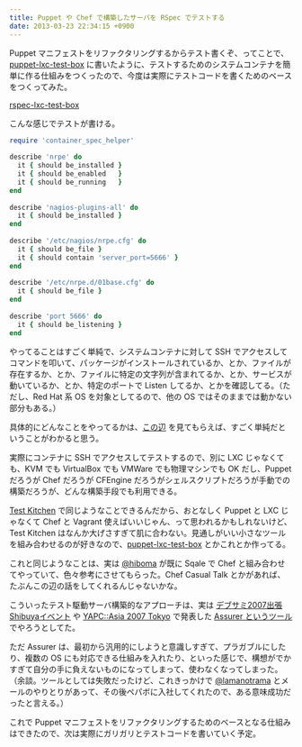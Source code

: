 ```yaml
---
title: Puppet や Chef で構築したサーバを RSpec でテストする
date: 2013-03-23 22:34:15 +0900
---
```


Puppet マニフェストをリファクタリングするからテスト書くぞ、ってことで、 [puppet-lxc-test-box](/blog/2013/03/22/1/) に書いたように、テストするためのシステムコンテナを簡単に作る仕組みをつくったので、今度は実際にテストコードを書くためのベースをつくってみた。

[rspec-lxc-test-box](https://github.com/mizzy/rspec-lxc-test-box)

こんな感じでテストが書ける。

```ruby
require 'container_spec_helper'
 
describe 'nrpe' do
  it { should be_installed }
  it { should be_enabled   }
  it { should be_running   }
end
 
describe 'nagios-plugins-all' do
  it { should be_installed }
end
 
describe '/etc/nagios/nrpe.cfg' do
  it { should be_file }
  it { should contain 'server_port=5666' }
end
 
describe '/etc/nrpe.d/01base.cfg' do
  it { should be_file }
end
 
describe 'port 5666' do
  it { should be_listening }
end
```

やってることはすごく単純で、システムコンテナに対して SSH でアクセスしてコマンドを叩いて、パッケージがインストールされているか、とか、ファイルが存在するか、とか、ファイルに特定の文字列が含まれてるか、とか、サービスが動いているか、とか、特定のポートで Listen してるか、とかを確認してる。（ただし、Red Hat 系 OS を対象としてるので、他の OS ではそのままでは動かない部分もある。）

具体的にどんなことをやってるかは、[この辺](https://github.com/mizzy/rspec-lxc-test-box/tree/master/spec/support/matchers) を見てもらえば、すごく単純だということがわかると思う。

実際にコンテナに SSH でアクセスしてテストするので、別に LXC じゃなくても、KVM でも VirtualBox でも VMWare でも物理マシンでも OK だし、Puppet だろうが Chef だろうが CFEngine だろうがシェルスクリプトだろうが手動での構築だろうが、どんな構築手段でも利用できる。

[Test Kitchen](https://github.com/opscode/test-kitchen) で同じようなことできるんだから、おとなしく Puppet と LXC じゃなくて Chef と Vagrant 使えばいいじゃん、って思われるかもしれないけど、Test Kitchen はなんか大げさすぎて肌に合わない。見通しがいい小さなツールを組み合わせるのが好きなので、[puppet-lxc-test-box](/blog/2013/03/22/1/) とかこれとか作ってる。

これと同じようなことは、実は [@hiboma](https://twitter.com/hiboma) が既に Sqale で Chef と組み合わせてやっていて、色々参考にさせてもらった。Chef Casual Talk とかがあれば、たぶんこの辺の話をしてくれるんじゃないかな。

こういったテスト駆動サーバ構築的なアプローチは、実は [デブサミ2007出張Shibuyaイベント](http://shibuya.pm.org/blosxom/techtalks/200702.html) や [YAPC::Asia 2007 Tokyo](http://tokyo2007.yapcasia.org/sessions/2007/02/assurer_a_pluggable_server_tes.html) で発表した [Assurer というツール](http://www.slideshare.net/mizzy/assurer-a-pluggable-server-testingmonitoring-framework) でやろうとしてた。

ただ Assurer は、最初から汎用的にしようと意識しすぎて、プラガブルにしたり、複数の OS にも対応できる仕組みを入れたり、といった感じで、構想がでかすぎて自分の手に負えないものになってしまって、使わなくなってしまった。（余談。ツールとしては失敗だったけど、これきっかけで [@lamanotrama](https://twitter.com/lamanotrama) とメールのやりとりがあって、その後ペパボに入社してくれたので、ある意味成功だったと言える。）

これで Puppet マニフェストをリファクタリングするためのベースとなる仕組みはできたので、次は実際にガリガリとテストコードを書いていく予定。
